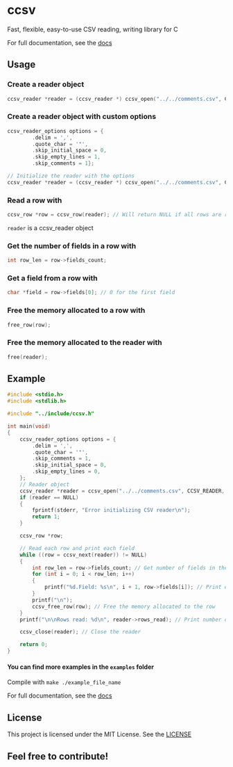 # ccsv
Fast, flexible, easy-to-use CSV reading, writing library for C

For full documentation, see the [docs](https://github.com/Ayush-Tripathy/ccsv/tree/main/docs)

## Usage
### Create a reader object

```c
ccsv_reader *reader = (ccsv_reader *) ccsv_open("../../comments.csv", CCSV_READER, "r", &options, NULL); // NULL for default options
```

### Create a reader object with custom options

```c
ccsv_reader_options options = {
        .delim = ',',
        .quote_char = '"',
        .skip_initial_space = 0,
        .skip_empty_lines = 1,
        .skip_comments = 1};

// Initialize the reader with the options
ccsv_reader *reader = (ccsv_reader *) ccsv_open("../../comments.csv", CCSV_READER, "r", &options, &options);
```


### Read a row with

```c
ccsv_row *row = ccsv_row(reader); // Will return NULL if all rows are read 
```

`reader` is a ccsv_reader object

### Get the number of fields in a row with

```c
int row_len = row->fields_count;
```

### Get a field from a row with

```c
char *field = row->fields[0]; // 0 for the first field
```

### Free the memory allocated to a row with

```c
free_row(row);
```

### Free the memory allocated to the reader with

```c
free(reader);
```



## Example

```c
#include <stdio.h>
#include <stdlib.h>

#include "../include/ccsv.h"

int main(void)
{
    ccsv_reader_options options = {
        .delim = ',',
        .quote_char = '"',
        .skip_comments = 1,
        .skip_initial_space = 0,
        .skip_empty_lines = 0,
    };
    // Reader object
    ccsv_reader *reader = ccsv_open("../../comments.csv", CCSV_READER, "r", &options, NULL); // NULL for default options
    if (reader == NULL)
    {
        fprintf(stderr, "Error initializing CSV reader\n");
        return 1;
    }

    ccsv_row *row;

    // Read each row and print each field
    while ((row = ccsv_next(reader)) != NULL)
    {
        int row_len = row->fields_count; // Get number of fields in the row
        for (int i = 0; i < row_len; i++)
        {
            printf("%d.Field: %s\n", i + 1, row->fields[i]); // Print each field
        }
        printf("\n");
        ccsv_free_row(row); // Free the memory allocated to the row
    }
    printf("\n\nRows read: %d\n", reader->rows_read); // Print number of rows read

    ccsv_close(reader); // Close the reader

    return 0;
}
```

#### You can find more examples in the `examples` folder

Compile with `make ./example_file_name`


For full documentation, see the [docs](https://github.com/Ayush-Tripathy/ccsv/tree/main/docs)

## License
This project is licensed under the MIT License. See the [LICENSE](LICENSE)

## Feel free to contribute!
